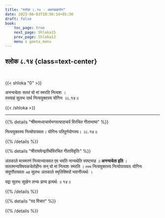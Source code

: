 ```yaml
---
title: "श्लोक ८.१४ - अक्षरब्रह्मयोग"
date: 2023-06-03T18:56:14+05:30
draft: false
book:
    toc_page: true
    next_page: Shloka15
    prev_page: Shloka13
    menu : geeta_menu
---
```




## श्लोक ८.१४ {class=text-center}

<br/>

{{< shloka  "0"  >}}

अनन्यचेताः सततं यो मां स्मरति नित्यशः ।  
तस्याहं सुलभः पार्थ नित्ययुक्तस्य योगिनः ॥८.१४॥

{{< /shloka >}}

---


{{% details "श्रीमत्मध्वाचार्यभगवत्पादाचर्य विरचित  गीताभाष्य" %}}

नित्ययुक्तस्य नित्योपायवतः। योगिनः परिपूर्णयोगस्य। 
॥८.१४॥

{{% /details %}}



{{% details "श्रीराघवेन्द्रतीर्थविरचित गीताविवृतिः" %}}

अंतकाले मत्स्मरणं नित्याभ्यासवत एव भवति नान्यथेति 
स्पष्टमाह ॥ **अनन्यचेता इति** ।  
सततमन्यविषयकचेतोहीनः सन्‌ यो मां नित्यशः
स्मरति । `तस्य` नित्ययुक्तस्य नित्योपायवतः योगिनः 
संपूर्णोपायवतः `अहं` सुलभः अंतकाले स्मृतिविषयों 
भवानीत्यर्थः ।   

यद्वा सुलभः सुखेन लभ्यः प्राप्य इत्यर्थः ॥ १४॥

{{% /details %}}



{{% details "पद विचार" %}}


{{% /details %}}
